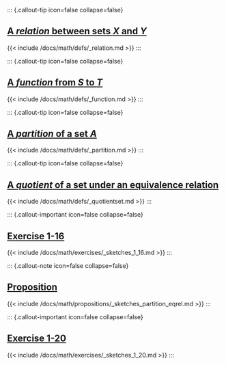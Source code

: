 ::: {.callout-tip icon=false collapse=false}
## [A *relation* between sets $X$ and $Y$](/docs/math/defs/relation.qmd)
  {{< include /docs/math/defs/_relation.md >}}
:::

::: {.callout-tip icon=false collapse=false}
## [A *function* from $S$ to $T$](/docs/math/defs/function.qmd)
  {{< include /docs/math/defs/_function.md >}}
:::

::: {.callout-tip icon=false collapse=false}
## [A *partition* of a set $A$](/docs/math/defs/partition.qmd)
  {{< include /docs/math/defs/_partition.md >}}
:::

::: {.callout-tip icon=false collapse=false}
## [A *quotient* of a set under an equivalence relation](/docs/math/defs/quotientset.qmd)
  {{< include /docs/math/defs/_quotientset.md >}}
:::

::: {.callout-important icon=false collapse=false}
## [Exercise 1-16](/docs/math/exercises/sketches_1_16.qmd)
{{< include /docs/math/exercises/_sketches_1_16.md >}}
:::

::: {.callout-note icon=false collapse=false}
## [Proposition](/docs/math/propositions/sketches_partition_eqrel.qmd)
{{< include /docs/math/propositions/_sketches_partition_eqrel.md >}}
:::

::: {.callout-important icon=false collapse=false}
## [Exercise 1-20](/docs/math/exercises/sketches_1_20.qmd)
{{< include /docs/math/exercises/_sketches_1_20.md >}}
:::
